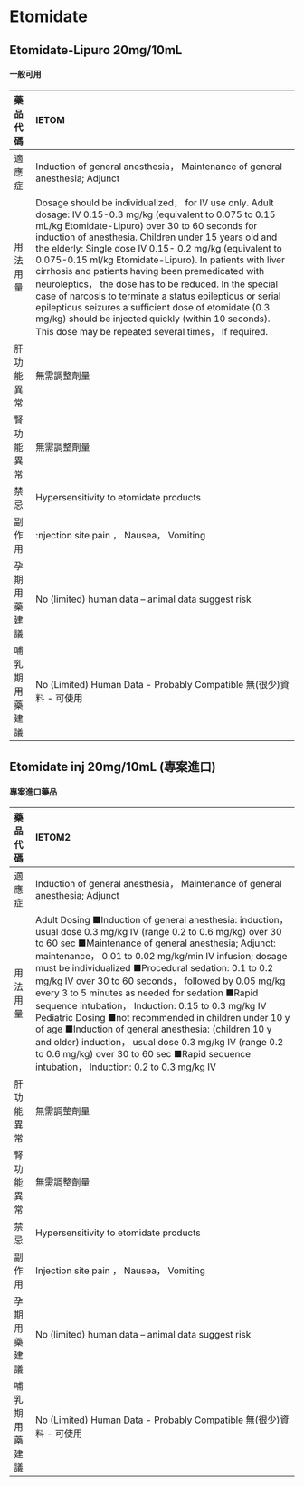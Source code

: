 # Etomidate

## Etomidate-Lipuro 20mg/10mL

#### 一般可用

| 藥品代碼       | IETOM                                                                                                                                                                                                                                                                                                                                                                                                                                                                                                                                                                                                                                                                                               |
|:---------------|:----------------------------------------------------------------------------------------------------------------------------------------------------------------------------------------------------------------------------------------------------------------------------------------------------------------------------------------------------------------------------------------------------------------------------------------------------------------------------------------------------------------------------------------------------------------------------------------------------------------------------------------------------------------------------------------------------|
| 適應症         | Induction of general anesthesia， Maintenance of general anesthesia; Adjunct                                                                                                                                                                                                                                                                                                                                                                                                                                                                                                                                                                                                                        |
| 用法用量       | Dosage should be individualized， for IV use only. Adult dosage: IV 0.15-0.3 mg/kg (equivalent to 0.075 to 0.15 mL/kg Etomidate-Lipuro) over 30 to 60 seconds for induction of anesthesia. Children under 15 years old and the elderly: Single dose IV 0.15- 0.2 mg/kg (equivalent to 0.075-0.15 ml/kg Etomidate-Lipuro). In patients with liver cirrhosis and patients having been premedicated with neuroleptics， the dose has to be reduced. In the special case of narcosis to terminate a status epilepticus or serial epilepticus seizures a sufficient dose of etomidate (0.3 mg/kg) should be injected quickly (within 10 seconds). This dose may be repeated several times， if required. |
| 肝功能異常     | 無需調整劑量                                                                                                                                                                                                                                                                                                                                                                                                                                                                                                                                                                                                                                                                                        |
| 腎功能異常     | 無需調整劑量                                                                                                                                                                                                                                                                                                                                                                                                                                                                                                                                                                                                                                                                                        |
| 禁忌           | Hypersensitivity to etomidate products                                                                                                                                                                                                                                                                                                                                                                                                                                                                                                                                                                                                                                                              |
| 副作用         | :njection site pain ， Nausea， Vomiting                                                                                                                                                                                                                                                                                                                                                                                                                                                                                                                                                                                                                                                            |
| 孕期用藥建議   | No (limited) human data – animal data suggest risk                                                                                                                                                                                                                                                                                                                                                                                                                                                                                                                                                                                                                                                  |
| 哺乳期用藥建議 | No (Limited) Human Data - Probably Compatible 無(很少)資料 - 可使用                                                                                                                                                                                                                                                                                                                                                                                                                                                                                                                                                                                                                                 |

## Etomidate inj 20mg/10mL (專案進口)

#### 專案進口藥品

| 藥品代碼       | IETOM2                                                                                                                                                                                                                                                                                                                                                                                                                                                                                                                                                                                                                                                                                                                              |
|:---------------|:------------------------------------------------------------------------------------------------------------------------------------------------------------------------------------------------------------------------------------------------------------------------------------------------------------------------------------------------------------------------------------------------------------------------------------------------------------------------------------------------------------------------------------------------------------------------------------------------------------------------------------------------------------------------------------------------------------------------------------|
| 適應症         | Induction of general anesthesia， Maintenance of general anesthesia; Adjunct                                                                                                                                                                                                                                                                                                                                                                                                                                                                                                                                                                                                                                                        |
| 用法用量       | Adult Dosing ■Induction of general anesthesia: induction， usual dose 0.3 mg/kg IV (range 0.2 to 0.6 mg/kg) over 30 to 60 sec ■Maintenance of general anesthesia; Adjunct: maintenance， 0.01 to 0.02 mg/kg/min IV infusion; dosage must be individualized ■Procedural sedation: 0.1 to 0.2 mg/kg IV over 30 to 60 seconds， followed by 0.05 mg/kg every 3 to 5 minutes as needed for sedation ■Rapid sequence intubation， Induction: 0.15 to 0.3 mg/kg IV Pediatric Dosing ■not recommended in children under 10 y of age ■Induction of general anesthesia: (children 10 y and older) induction， usual dose 0.3 mg/kg IV (range 0.2 to 0.6 mg/kg) over 30 to 60 sec ■Rapid sequence intubation， Induction: 0.2 to 0.3 mg/kg IV |
| 肝功能異常     | 無需調整劑量                                                                                                                                                                                                                                                                                                                                                                                                                                                                                                                                                                                                                                                                                                                        |
| 腎功能異常     | 無需調整劑量                                                                                                                                                                                                                                                                                                                                                                                                                                                                                                                                                                                                                                                                                                                        |
| 禁忌           | Hypersensitivity to etomidate products                                                                                                                                                                                                                                                                                                                                                                                                                                                                                                                                                                                                                                                                                              |
| 副作用         | Injection site pain ， Nausea， Vomiting                                                                                                                                                                                                                                                                                                                                                                                                                                                                                                                                                                                                                                                                                            |
| 孕期用藥建議   | No (limited) human data – animal data suggest risk                                                                                                                                                                                                                                                                                                                                                                                                                                                                                                                                                                                                                                                                                  |
| 哺乳期用藥建議 | No (Limited) Human Data - Probably Compatible 無(很少)資料 - 可使用                                                                                                                                                                                                                                                                                                                                                                                                                                                                                                                                                                                                                                                                 |

